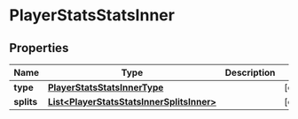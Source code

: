 

# PlayerStatsStatsInner


## Properties

| Name | Type | Description | Notes |
|------------ | ------------- | ------------- | -------------|
|**type** | [**PlayerStatsStatsInnerType**](PlayerStatsStatsInnerType.md) |  |  [optional] |
|**splits** | [**List&lt;PlayerStatsStatsInnerSplitsInner&gt;**](PlayerStatsStatsInnerSplitsInner.md) |  |  [optional] |



